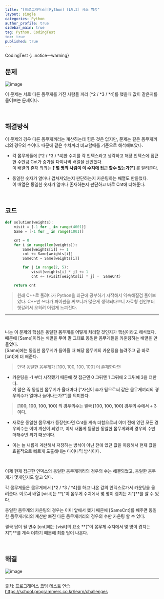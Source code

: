 ```yaml
---
title: "[프로그래머스][Python] [LV.2] 시소 짝꿍"
layout: single
categories: Python
author_profile: true
sidebar_main: true
tag: Python, CodingTest
toc: true
published: true
---
```



CodingTest
{: .notice--warning}



## 문제


![image](https://user-images.githubusercontent.com/69719507/227583123-5ed54614-b6f1-4df1-965b-6f4a9533f74e.png)


이 문제는 서로 다른 몸무게를 가진 사람들 끼리 [*2 / *3 / *4]를 했을때 값이 같은지를 물어보는 문제이다.


<br>


## 해결방식

이 문제의 경우 다른 몸무게끼리는 계산하는데 힘든 것은 없지만, 문제는 같은 몸무게끼리의 경우의 수이다. 때문에 같은 수치끼리 비교할때를 기준으로 해석해보았다.

* 각 몸무게들에 [*2 / *3 / *4]한 수치를 각 인덱스라고 생각하고 해당 인덱스에 접근한 수만큼 Cnt가 증가될 다이나믹 배열을 선언했다.   
이 배열의 존재 의의는 **['몇 명의 사람이 이 수치에 접근 할수 있는가?']** 를 알려준다.

* 동일한 숫자가 얼마나 겹쳐져있는지 판단하는지 카운팅하는 배열도 만들었다.  
이 배열은 동일한 숫자가 얼마나 존재하는지 판단하고 바로 Cnt에 더해준다.


<br>


## 코드

```python
def solution(weights):
    visit = [-1 for _ in range(4001)]
    Same = [-1 for _ in range(1001)]

    cnt = 0
    for i in range(len(weights)):
        Same[weights[i]] += 1
        cnt += Same[weights[i]]
        SameCnt = Same[weights[i]]

        for j in range(2, 5):               
            visit[weights[i] * j] += 1
            cnt += (visit[weights[i] * j] -  SameCnt)

    return cnt
 ```


> 원래 C++로 풀려다가 Python을 최근에 공부하기 시작해서 익숙해질겸 풀어보았다.
C++만 쓰다가 파이썬을 써보니까 많은게 생략되다보니 자료형 선언부터 헷갈려서 오히려 어렵게 느껴진다.

***

<br>




나는 이 문제의 핵심은 동일한 몸무게를 어떻게 처리할 것인지가 핵심이라고 해석했다.
때문에 [Same]이라는 배열을 두어 말 그대로 동일한 몸무게들을 카운팅하는 배열을 만들었다.  
[Same]에는 동일한 몸무게가 들어올 때 해당 몸무게의 카운팅을 늘려주고 곧 바로 [cnt]에 더 해준다.


> 만약 동일한 몸무게가 [100, 100, 100, 100] 이 존재한다면  

 * 카운팅을 -1 부터 시작했기 때문에 첫 접근엔 0 그뒤엔 1 그뒤에 2 그뒤에 3을 더한다.    
 이 말은 즉 동일한 몸무게가 올때마다 ["자신이 추가 됨으로써 같은 몸무게끼리의 경우의수가 얼마나 늘어나는가?"]를 의미한다. 

> **[100, 100, 100, 100] 의 경우의수는 결국 [100, 100, 100] 경우의 수에서 + 3 이다.**

 * 새로운 동일한 몸무게가 등장한다면 Cnt를 계속 더함으로써 이미 전에 있던 모든 경우의수는 이미 계산이 되었고, 이제 새롭게 등장한 동일한 몸무게와의 경우의 수만 더해주면 되기 때문이다.

 * 이는 늘 새롭게 계산해서 저장하는 방식이 아닌 전에 있던 값을 이용해서 현재 값을 효율적으로 빠르게 도출해내는 다이나믹 방식이다.       
 <br>


이제 현재 접근한 인덱스의 동일한 몸무게끼리의 경우의 수는 해결되었고, 동일한 몸무게가 몇개인지도 알고 있다.

각 몸무게들은 몸무게에서 [*2 / *3 / *4]를 하고 나온 값의 인덱스로가서 카운팅을 올려준다. 
이로써 배열 [visit]는 **["이 몸무게 수치에서 몇 명이 겹치는 지"]**를 알 수 있다.

동일한 몸무게의 카운팅의 경우는 이미 앞에서 했기 때문에 [SameCnt]를 빼주면 동일한 몸무게끼리의 계산만 빠진 다른 몸무게끼리의 경우의 수만 카운팅 할 수 있다.

결국 답이 될 변수 [cnt]에는 [visit]의 요소 **["이 몸무게 수치에서 몇 명이 겹치는 지"]**를 계속 더하기 때문에 최종 답이 나온다.


<br>



## 해결


![image](https://user-images.githubusercontent.com/69719507/227594030-d284fe14-78d0-4174-93eb-0f6d62808f2e.png)


***

출처: 프로그래머스 코딩 테스트 연습    
https://school.programmers.co.kr/learn/challenges